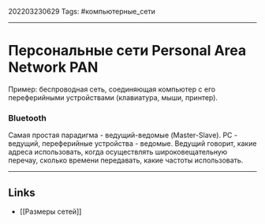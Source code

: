 202203230629
Tags: #компьютерные_сети

---

# Персональные сети Personal Area Network PAN
Пример: беспроводная сеть, соединяющая компьютер с его переферийными устройствами (клавиатура, мыши, принтер). 

### Bluetooth
Самая простая парадигма - ведущий-ведомые (Master-Slave). PC - ведущий, переферийные устройства - ведомые. Ведущий говорит, какие адреса использовать, когда осуществлять широковещательную перечау, сколько времени передавать, какие частоты использовать. 

---
## Links

-  [[Размеры сетей]]
